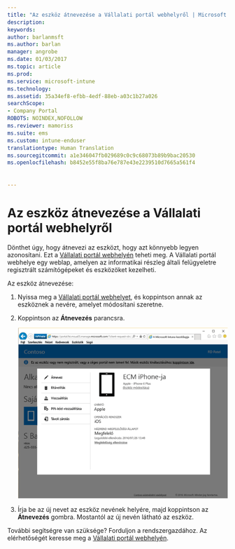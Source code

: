 ```yaml
---
title: "Az eszköz átnevezése a Vállalati portál webhelyről | Microsoft Docs"
description: 
keywords: 
author: barlanmsft
ms.author: barlan
manager: angrobe
ms.date: 01/03/2017
ms.topic: article
ms.prod: 
ms.service: microsoft-intune
ms.technology: 
ms.assetid: 35a34ef8-efbb-4edf-88eb-a03c1b27a026
searchScope:
- Company Portal
ROBOTS: NOINDEX,NOFOLLOW
ms.reviewer: mamoriss
ms.suite: ems
ms.custom: intune-enduser
translationtype: Human Translation
ms.sourcegitcommit: a1e346047fb029689c0c9c68073b89b9bac20530
ms.openlocfilehash: b8452e55f8ba76e787e43e2239510d7665a561f4


---
```


# <a name="rename-your-device-from-the-company-portal-website"></a>Az eszköz átnevezése a Vállalati portál webhelyről

Dönthet úgy, hogy átnevezi az eszközt, hogy azt könnyebb legyen azonosítani. Ezt a [Vállalati portál webhelyén](http://portal.manage.microsoft.com) teheti meg. A Vállalati portál webhelye egy weblap, amelyen az informatikai részleg általi felügyeletre regisztrált számítógépeket és eszközöket kezelheti.

Az eszköz átnevezése:

1.  Nyissa meg a [Vállalati portál webhelyet](http://portal.manage.microsoft.com), és koppintson annak az eszköznek a nevére, amelyet módosítani szeretne.

2.  Koppintson az **Átnevezés** parancsra.

    ![rename-device-option-on-company-portal-website](./media/iwp-screen-with-all-options.png)

3.  Írja be az új nevet az eszköz nevének helyére, majd koppintson az **Átnevezés** gombra. Mostantól az új nevén látható az eszköz.

További segítségre van szüksége? Forduljon a rendszergazdához. Az elérhetőségét keresse meg a [Vállalati portál webhelyén](http://portal.manage.microsoft.com).



<!--HONumber=Jan17_HO1-->


